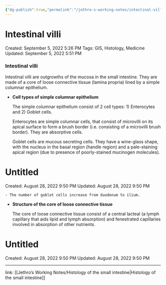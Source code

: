```yaml
---
{"dg-publish":true,"permalink":"/jethro-s-working-notes/intestinal-villi/","dgPassFrontmatter":true}
---
```



# Intestinal villi

Created: September 5, 2022 5:26 PM
Tags: GIS, Histology, Medicine
Updated: September 5, 2022 5:51 PM

### Intestinal villi

Intestinal villi are outgrowths of the mucosa in the small intestine. They are made of a core of loose connective tissue (lamina propria) lined by a simple columnar epithelium.

- **Cell types of simple columnar epithelium**
    
    The simple columnar epithelium consist of 2 cell types: 1) Enterocytes and 2) Goblet cells.
    
    Enterocytes are simple columnar cells, that consist of microvilli on its apical surface to form a brush border (i.e. consisting of a microvilli brush border). They are absorptive cells.
    
    Goblet cells are mucous secreting cells. They have a wine-glass shape, with the nucleus in the basal region (handle region) and a pale-staining apical region (due to presence of poorly-stained mucinogen molecules).
    
    
<div class="transclusion internal-embed is-loaded"><div class="markdown-embed">





# Untitled

Created: August 28, 2022 9:50 PM
Updated: August 28, 2022 9:50 PM

</div></div>

    
    - The number of goblet cells increase from duodenum to ilium.
- **Structure of the core of loose connective tissue**
    
    The core of loose connective tissue consist of a central lacteal (a lymph capillary that aids lipid and lymph absorption) and fenestrated capillaries involved in absorption of other nutrients.
    
    
<div class="transclusion internal-embed is-loaded"><div class="markdown-embed">





# Untitled

Created: August 28, 2022 9:50 PM
Updated: August 28, 2022 9:50 PM

</div></div>

    

---

link: [[Jethro’s Working Notes/Histology of the small intestine\|Histology of the small intestine]]